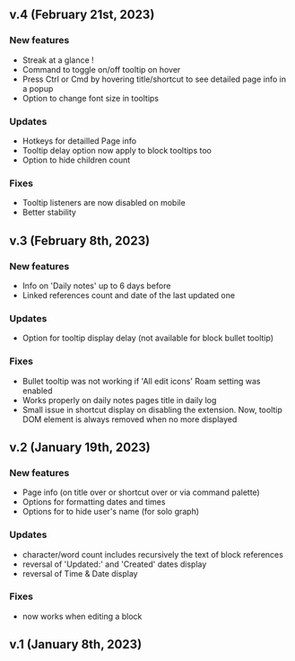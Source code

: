 ## v.4 (February 21st, 2023)
### New features
  - Streak at a glance !
  - Command to toggle on/off tooltip on hover
  - Press Ctrl or Cmd by hovering title/shortcut to see detailed page info in a popup
  - Option to change font size in tooltips
### Updates
  - Hotkeys for detailled Page info
  - Tooltip delay option now apply to block tooltips too
  - Option to hide children count
### Fixes
  - Tooltip listeners are now disabled on mobile
  - Better stability

## v.3 (February 8th, 2023)
### New features
  - Info on 'Daily notes' up to 6 days before
  - Linked references count and date of the last updated one
### Updates
  - Option for tooltip display delay (not available for block bullet tooltip)
### Fixes
  - Bullet tooltip was not working if 'All edit icons' Roam setting was enabled
  - Works properly on daily notes pages title in daily log
  - Small issue in shortcut display on disabling the extension. Now, tooltip DOM element is always removed when no more displayed

## v.2 (January 19th, 2023)
### New features
  - Page info (on title over or shortcut over or via command palette)
  - Options for formatting dates and times
  - Options for to hide user's name (for solo graph)
### Updates
  - character/word count includes recursively the text of block references
  - reversal of 'Updated:' and 'Created' dates display
  - reversal of Time & Date display
### Fixes
  - now works when editing a block

## v.1 (January 8th, 2023)
